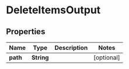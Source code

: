 

# DeleteItemsOutput


## Properties

Name | Type | Description | Notes
------------ | ------------- | ------------- | -------------
**path** | **String** |  |  [optional]



